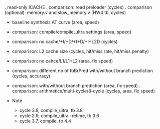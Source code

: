 . read-only ICACHE
. comparison: read preloader (cycles)
. comparison (optional): memory.v and slow_memory.v (HW4 tb, cycles)
* baseline synthesis AT curve (area, speed)
* comparison: compile/compile_ultra settings (area, speed)
* comparison: no cache/+I/+D/+I+D/+I+L2D (cycles)
* comparison: L2 cache size (cycles, hit/miss rate, hit/miss penalty)
* comparison: no cahce/L1/L1+L2 (area, fix speed)
* comparison: different nb of tbBrPred with/without branch prediction (cycles, accuracy)
* comparison: with/without branch prediction (area, fix speed)
. comparison: arithmetics/multi-cycle/8-cycle (cycles, area, fix speed)


* Note
  * cycle 3.6, compile_ultra, tb 3.8
  * cycle 2.9, compile_ultra -retime, tb 3.6
  * cycle 3.7, compile, tb 4.4